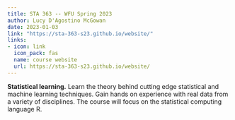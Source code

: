 ```yaml
---
title: STA 363 -- WFU Spring 2023
author: Lucy D'Agostino McGowan
date: 2023-01-03
link: "https://sta-363-s23.github.io/website/"
links: 
- icon: link
  icon_pack: fas
  name: course website
  url: https://sta-363-s23.github.io/website/
---
```


**Statistical learning.** Learn the theory behind cutting edge statistical and machine learning techniques. Gain hands on experience with real data from a variety of disciplines. The course will focus on the statistical computing language R.
